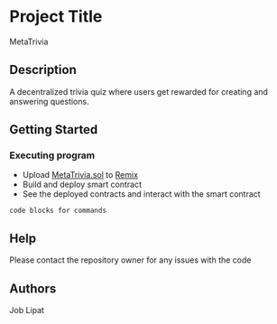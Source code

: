 # Project Title

MetaTrivia

## Description

A decentralized trivia quiz where users get rewarded for creating and answering questions.

## Getting Started

### Executing program

* Upload [MetaTrivia.sol](https://github.com/LipatJob/solidity-intermediate-project-1/blob/main/MetaTrivia.sol) to [Remix](https://remix.ethereum.org/)
* Build and deploy smart contract
* See the deployed contracts and interact with the smart contract
```
code blocks for commands
```

## Help

Please contact the repository owner for any issues with the code

## Authors

Job Lipat
